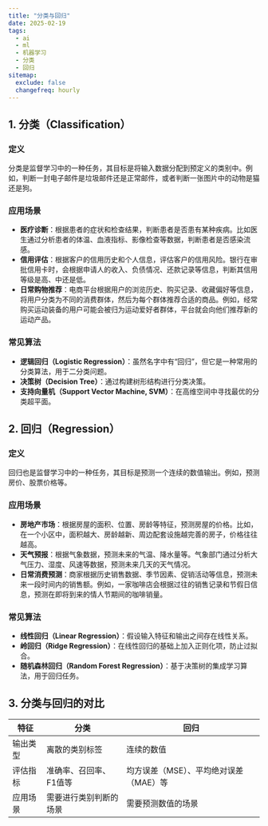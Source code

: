 ```yaml
---
title: "分类与回归"
date: 2025-02-19
tags:
  - ai
  - ml
  - 机器学习
  - 分类
  - 回归
sitemap:
  exclude: false
  changefreq: hourly
---
```


## 1. 分类（Classification）

### 定义
分类是监督学习中的一种任务，其目标是将输入数据分配到预定义的类别中。例如，判断一封电子邮件是垃圾邮件还是正常邮件，或者判断一张图片中的动物是猫还是狗。

### 应用场景
- **医疗诊断**：根据患者的症状和检查结果，判断患者是否患有某种疾病。比如医生通过分析患者的体温、血液指标、影像检查等数据，判断患者是否感染流感。
- **信用评估**：根据客户的信用历史和个人信息，评估客户的信用风险。银行在审批信用卡时，会根据申请人的收入、负债情况、还款记录等信息，判断其信用等级是高、中还是低。
- **日常购物推荐**：电商平台根据用户的浏览历史、购买记录、收藏偏好等信息，将用户分类为不同的消费群体，然后为每个群体推荐合适的商品。例如，经常购买运动装备的用户可能会被归为运动爱好者群体，平台就会向他们推荐新的运动产品。

### 常见算法
- **逻辑回归（Logistic Regression）**：虽然名字中有“回归”，但它是一种常用的分类算法，用于二分类问题。
- **决策树（Decision Tree）**：通过构建树形结构进行分类决策。
- **支持向量机（Support Vector Machine, SVM）**：在高维空间中寻找最优的分类超平面。

## 2. 回归（Regression）

### 定义
回归也是监督学习中的一种任务，其目标是预测一个连续的数值输出。例如，预测房价、股票价格等。

### 应用场景
- **房地产市场**：根据房屋的面积、位置、房龄等特征，预测房屋的价格。比如，在一个小区中，面积越大、房龄越新、周边配套设施越完善的房子，价格往往越高。
- **天气预报**：根据气象数据，预测未来的气温、降水量等。气象部门通过分析大气压力、湿度、风速等数据，预测未来几天的天气情况。
- **日常消费预测**：商家根据历史销售数据、季节因素、促销活动等信息，预测未来一段时间内的销售额。例如，一家咖啡店会根据过往的销售记录和节假日信息，预测在即将到来的情人节期间的咖啡销量。

### 常见算法
- **线性回归（Linear Regression）**：假设输入特征和输出之间存在线性关系。
- **岭回归（Ridge Regression）**：在线性回归的基础上加入正则化项，防止过拟合。
- **随机森林回归（Random Forest Regression）**：基于决策树的集成学习算法，用于回归任务。

## 3. 分类与回归的对比

| 特征 | 分类 | 回归 |
| ---- | ---- | ---- |
| 输出类型 | 离散的类别标签 | 连续的数值 |
| 评估指标 | 准确率、召回率、F1值等 | 均方误差（MSE）、平均绝对误差（MAE）等 |
| 应用场景 | 需要进行类别判断的场景 | 需要预测数值的场景 |
